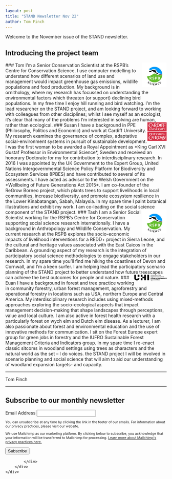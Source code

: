 ```yaml
---
layout: post
title: "STAND Newsletter Nov 22"
author: Tom Finch
---
```


Welcome to the November issue of the STAND newsletter.

## Introducing the project team
<img src="/assets/img/rspb_science.jpg" width="15%" align="right">
### Tom
I’m a Senior Conservation Scientist at the RSPB’s Centre for Conservation Science. I use computer modelling to understand how different scenarios of land use and management would impact greenhouse gas emissions, wildlife populations and food production. My background is in ornithology, where my research has focussed on understanding the environmental factors which threaten (or support) declining bird populations. In my free time I enjoy hill running and bird watching. I’m the lead researcher on the STAND project, and am looking forward to working with colleagues from other disciplines; whilst I see myself as an ecologist, it’s clear that many of the problems I’m interested in solving are human, rather than ecological.  

<img src="/assets/img/cardiff.png" width="12%" align="right">
### Susan
I have a background in PPE (Philosophy, Politics and Economic) and work at Cardiff University. My research examines the governance of complex, adaptative social-environment systems in pursuit of sustainable development. I was the first woman to be awarded a Royal Appointment as *King Carl XVI Gustaf Professor in Environmental Science*, Sweden and received an honorary Doctorate for my for contribution to interdisciplinary research. In 2016 I was appointed by the UK Government to the Expert Group, United Nations Intergovernmental Science Policy Platform for Biodiversity and Ecosystem Services (IPBES) and have contributed to several of its assessments. I have acted as advisor to the Welsh Government on the *Wellbeing of Future Generations Act 2015*. I am co-founder of the ReGrow Borneo project, which plants trees to support livelihoods in local communities, increase biodiversity, and promote ecosystem resilience in the Lower Kinabatangan, Sabah, Malaysia. In my spare time I paint botanical illustrations and exhibit my work. I am co-leading on the social science component of the STAND project.

<img src="/assets/img/rspb_science.jpg" width="15%" align="right">
### Tash
I am a Senior Social Scientist working for the RSPB’s Centre for Conservation supporting social science research internationally. I have a background in Anthropology and Wildlife Conservation. My current research at the RSPB explores the socio-economic impacts of livelihood interventions for a REDD+ project in Sierra Leone, and the cultural and heritage values associated with the East Caicos in the Caribbean.  A grounding aspect of my research is the integration of participatory social science methodologies to engage stakeholders in our research. In my spare time you’ll find me hiking the coastlines of Devon and Cornwall, and I’m a keen surfer. I am helping lead the participatory scenario planning of the STAND project to better understand how future treescapes can achieve the best outcomes for people and nature.  

<img src="/assets/img/uhi.png" width="20%" align="right">
### Euan
I have a background in forest and tree practice working in community forestry, urban forest management, agroforestry and operational forestry in locations such as USA, northern Europe and Central America. My interdisciplinary research includes using mixed-methods approaches exploring the socio-ecological aspects that impact management decision-making that shape landscapes through perceptions, value and local culture. I am also active in forest health research with a particularly forest on wych elm and Dutch elm disease. As a lecturer, I am also passionate about forest and environmental education and the use of innovative methods for communication. I sit on the Forest Europe expert group for green jobs in forestry and the IUFRO Sustainable Forest Management Criteria and Indicators group. In my spare time I re-enact classic sitcoms in woodland settings using trees as characters and the natural world as the set – I do voices. the STAND project I will be involved in scenario planning and social science that will aim to aid our understanding of woodland expansion targets- and capacity.

***
Tom Finch

***

<!-- Begin Mailchimp Signup Form -->
<div id="mc_embed_signup">
    <form action="https://github.us10.list-manage.com/subscribe/post?u=0eb58357dda98df7c3c199f7a&amp;id=aa38a70a44&amp;v_id=5024&amp;f_id=00e329e2f0" method="post" id="mc-embedded-subscribe-form" name="mc-embedded-subscribe-form" class="validate" target="_self">
        <div id="mc_embed_signup_scroll">
        <h2>Subscribe to our monthly newsletter</h2>
<div class="mc-field-group">
	<label for="mce-EMAIL">Email Address</label>
	<input type="email" value="" name="EMAIL" class="required email" id="mce-EMAIL" required>
	<span id="mce-EMAIL-HELPERTEXT" class="helper_text"></span>
</div>
<div id="mergeRow-gdpr" class="mergeRow gdpr-mergeRow content__gdprBlock mc-field-group">
    <div class="content__gdpr">
        <p style="font-size:75%;">You can unsubscribe at any time by clicking the link in the footer of our emails. For information about our privacy practices, please visit our website.</p>
    </div>
    <div class="content__gdprLegal">
        <p style="font-size:75%;">We use Mailchimp as our marketing platform. By clicking below to subscribe, you acknowledge that your information will be transferred to Mailchimp for processing. <a href="https://mailchimp.com/legal/terms" target="_blank">Learn more about Mailchimp's privacy practices here.</a></p>
    </div>
</div>
	<div id="mce-responses" class="clear foot">
		<div class="response" id="mce-error-response" style="display:none"></div>
		<div class="response" id="mce-success-response" style="display:none"></div>
	</div>    <!-- real people should not fill this in and expect good things - do not remove this or risk form bot signups-->
    <div style="position: absolute; left: -5000px;" aria-hidden="true"><input type="text" name="b_0eb58357dda98df7c3c199f7a_aa38a70a44" tabindex="-1" value=""></div>
        <div class="optionalParent">
            <div class="clear foot">
                <input type="submit" value="Subscribe" name="subscribe" id="mc-embedded-subscribe" class="button">
              
            </div>
        </div>
    </div>
</form>
</div>

<!--End mc_embed_signup-->
